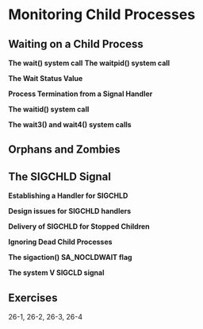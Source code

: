 # Monitoring Child Processes

## Waiting on a Child Process

**The wait() system call**
**The waitpid() system call**

**The Wait Status Value**

**Process Termination from a Signal Handler**

**The waitid() system call**

**The wait3() and wait4() system calls**

## Orphans and Zombies

## The SIGCHLD Signal

**Establishing a Handler for SIGCHLD**

**Design issues for SIGCHLD handlers**

**Delivery of SIGCHLD for Stopped Children**

**Ignoring Dead Child Processes**

**The sigaction() SA_NOCLDWAIT flag**

**The system V SIGCLD signal**

## Exercises
26-1, 26-2, 26-3, 26-4